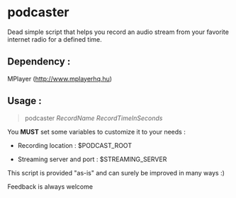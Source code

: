 # podcaster
Dead simple script that helps you record an audio stream from your favorite internet radio for a defined time.

Dependency :
------------

MPlayer (http://www.mplayerhq.hu)

Usage :
-------

> podcaster _RecordName_ _RecordTimeInSeconds_

You **MUST** set some variables to customize it to your needs : 

- Recording location : $PODCAST_ROOT  
  
- Streaming server and port : $STREAMING_SERVER

This script is provided "as-is" and can surely be improved in many ways :)

Feedback is always welcome
